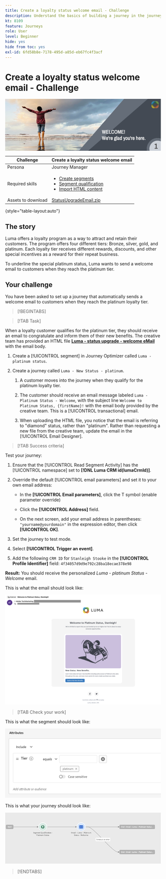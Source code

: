 ```yaml
---
title: Create a loyalty status welcome email - Challenge
description: Understand the basics of building a journey in the journey canvas.
kt: 8109
feature: Journeys
role: User
level: Beginner
hide: yes
hide from toc: yes
exl-id: 6fd58b8e-7178-495d-a85d-eb67fc4f3acf
---
```

# Create a loyalty status welcome email - Challenge

![Loyalty status welcome email - Challenge Banner](/help/challenges/assets/email-assets/luma-transactional-onboarding-1.png)

|Challenge|Create a loyalty status welcome email|
|---|---|
|Persona|Journey Manager|
|Required skills|<ul><li>[Create segments](https://experienceleague.adobe.com/docs/journey-optimizer-learn/tutorials/profiles-segments-subscriptions/create-segments.html)</li> <li>[Segment qualification](https://experienceleague.adobe.com/docs/journey-optimizer-learn/tutorials/create-journeys/use-case-read-segment-qualification.html)</li><li>[Import HTML content](https://experienceleague.adobe.com/docs/journey-optimizer-learn/tutorials/email-channel/import-and-author-html-email-content.html)</li></ul>|
|Assets to download|[StatusUpgradeEmail.zip](/help/challenges/assets/email-assets/StatusUpgradeEmail.zip)|

{style="table-layout:auto"}

## The story

Luma offers a loyalty program as a way to attract and retain their customers. The program offers four different tiers: Bronze, silver, gold, and platinum. Each loyalty tier receives different rewards, discounts, and other special incentives as a reward for their repeat business.

To underline the special platinum status, Luma wants to send a welcome email to customers when they reach the platinum tier.

## Your challenge

You have been asked to set up a journey that automatically sends a welcome email to customers when they reach the platinum loyalty tier.

>[!BEGINTABS]

>[!TAB Task]

When a loyalty customer qualifies for the platinum tier, they should receive an email to congratulate and inform them of their new benefits. The creative team has provided an HTML file **[Luma - status upgrade - welcome eMail](/help/challenges/assets/email-assets/StatusUpgradeEmail.zip)** with the email body.

1. Create a [!UICONTROL segment] in Journey Optimizer called `Luma - platinum status`.

1. Create a journey called `Luma - New Status - platinum`. 

   1. A customer moves into the journey when they qualify for the platinum loyalty tier.

   1. The customer should receive an email message labeled `Luma - Platinum Status - Welcome`, with the subject line `Welcome to Platinum Status, {firstName}!` with the email body provided by the creative team. This is a [!UICONTROL transactional] email.

   1. When uploading the HTML file, you notice that the email is referring to "diamond" status, rather than "platinum". Rather than requesting a new file from the creative team, update the email in the [!UICONTROL Email Designer].

>[!TAB Success criteria]

Test your journey: 

1. Ensure that the [!UICONTROL Read Segment Activity] has the [!UICONTROL namespace] set to **[!DNL Luma CRM id(lumaCrmId)]**.

1. Override the default [!UICONTROL email parameters] and set it to your own email address: 
    * In the **[!UICONTROL Email parameters]**, click the T symbol (enable parameter override)

    * Click the **[!UICONTROL Address]** field.

    * On the next screen, add your email address in parentheses: `"yourname@yourdomain"` in the expression editor, then click **[!UICONTROL OK]**.

1. Set the journey to test mode.

1. Select **[!UICONTROL Trigger an event]**.

1. Add the following `CRM ID` for `Stanleigh Stooke` in the **[!UICONTROL Profile Identifier]** field: `4f34057d9d9e792c28ba18ecae378e98`

**Result:** You should receive the personalized *Luma - platinum Status - Welcome* email. 

This is what the email should look like:

![Luma - status upgrade - welcome eMail](/help/challenges/assets/status-upgrade-welcome-email.png)

>[!TAB Check your work]

This is what the segment should look like: 

![Luma - platinum status- segment](/help/challenges/assets/segment-luma-platinum-status.png)

This is what your journey should look like: 

![platinum-status-upgrade-journey](/help/challenges/assets/journey-luma-status-upgrade.png)

>[!ENDTABS]

